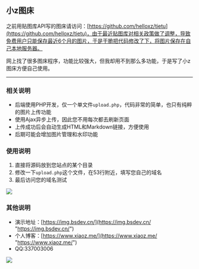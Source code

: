 ## 小z图床
之前用贴图库API写的图床请访问：[https://github.com/helloxz/tietu](https://github.com/helloxz/tietu)，由于最近贴图库对相关政策做了调整，导致免费用户只能保存最近6个月的图片，于是干脆把代码修改了下，将图片保存在自己本地服务器。

网上找了很多图床程序，功能比较强大，但我却用不到那么多功能，于是写了小z图床方便自己使用。

---

### 相关说明
* 后端使用PHP开发，仅一个单文件<code>upload.php</code>，代码非常的简单，也只有纯粹的图片上传功能
* 使用Ajax异步上传，因此您不用每次都去刷新页面
* 上传成功后会自动生成HTML和Markdown链接，方便使用
* 后期可能会增加图片管理和水印功能

### 使用说明
1. 直接将源码放到您站点的某个目录
2. 修改一下<code>upload.php</code>这个文件，在53行附近，填写您自己的域名
3. 最后访问您的域名测试

![](https://img.bsdev.cn/uploads/1609/0134212181.png)

### 其他说明
* 演示地址：[https://img.bsdev.cn/](https://img.bsdev.cn/ "https://img.bsdev.cn/")
* 个人博客：[https://www.xiaoz.me/](https://www.xiaoz.me/ "https://www.xiaoz.me/")
* QQ:337003006

![](https://img.bsdev.cn/uploads/1609/0138055958.png)